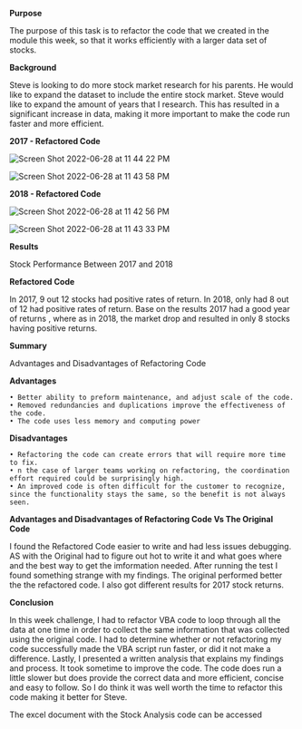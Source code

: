 **Purpose**

The purpose of this task is to refactor the code that we created in the module this week, so that it works efficiently with a larger data set of stocks.

**Background**

Steve is looking to do more stock market research for his parents. He would like to expand the dataset to include the entire stock market. Steve would like to expand the amount of years that I research. This has resulted in a significant increase in data, making it more important to make the code run faster and more efficient.


**2017 - Refactored Code**

![Screen Shot 2022-06-28 at 11 44 22 PM](https://user-images.githubusercontent.com/90155651/176360751-bb31d5b4-f476-4685-9d5d-823a4fc3f87e.png)

![Screen Shot 2022-06-28 at 11 43 58 PM](https://user-images.githubusercontent.com/90155651/176360933-7a487294-02d2-4845-9b92-b946de60169b.png)

**2018 - Refactored Code**

![Screen Shot 2022-06-28 at 11 42 56 PM](https://user-images.githubusercontent.com/90155651/176361064-5e0aeb91-a801-4a53-ac7c-55233ce96a26.png)

![Screen Shot 2022-06-28 at 11 43 33 PM](https://user-images.githubusercontent.com/90155651/176361183-fd90a705-5058-4fbe-b4ac-fdba63b574cf.png)


**Results**

Stock Performance Between 2017 and 2018

**Refactored Code**

In 2017, 9 out 12 stocks had positive rates of return. In 2018, only had 8 out of 12 had positive rates of return. Base on the results 2017 had a good year of returns , where as in 2018, the market drop and resulted in only 8 stocks having positive returns.


**Summary**

Advantages and Disadvantages of Refactoring Code

**Advantages**

    • Better ability to preform maintenance, and adjust scale of the code.
    • Removed redundancies and duplications improve the effectiveness of the code.
    • The code uses less memory and computing power


**Disadvantages**

    • Refactoring the code can create errors that will require more time to fix.
    • n the case of larger teams working on refactoring, the coordination effort required could be surprisingly high.
    • An improved code is often difficult for the customer to recognize, since the functionality stays the same, so the benefit is not always seen.


**Advantages and Disadvantages of Refactoring Code Vs The Original Code**

I found the Refactored Code easier to write and had less issues debugging. AS with the Original had to figure out hot to write it and what goes where and the best way to get the imformation needed. After running the test I found something strange with my findings. The original performed better the the refactored code. I also got different results for 2017 stock returns.

**Conclusion**

In this week challenge, I had to refactor VBA code to loop through all the data at one time in order to collect the same information that was collected using the original code. I had to determine whether or not refactoring my code successfully made the VBA script run faster, or did it not make a difference. Lastly, I presented a written analysis that explains my findings and process. It took sometime to improve the code. The code does run a little slower but does provide the correct data and more efficient, concise and easy to follow. So I do think it was well worth the time to refactor this code making it better for Steve.

The excel document with the Stock Analysis code can be accessed 


